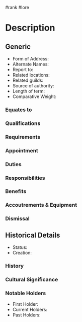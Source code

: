 #rank #lore 
# Description

## Generic
- Form of Address:
- Alternate Names:
- Report to:
- Related locations:
- Related guilds:
- Source of authority:
- Length of term:
- Comparative Weight:

### Equates to

### Qualifications

### Requirements

### Appointment

### Duties

### Responsibilities

### Benefits

### Accoutrements & Equipment

### Dismissal

## Historical Details
- Status:
- Creation:

### History

### Cultural Significance

### Notable Holders
- First Holder:
- Current Holders:
- Past Holders: